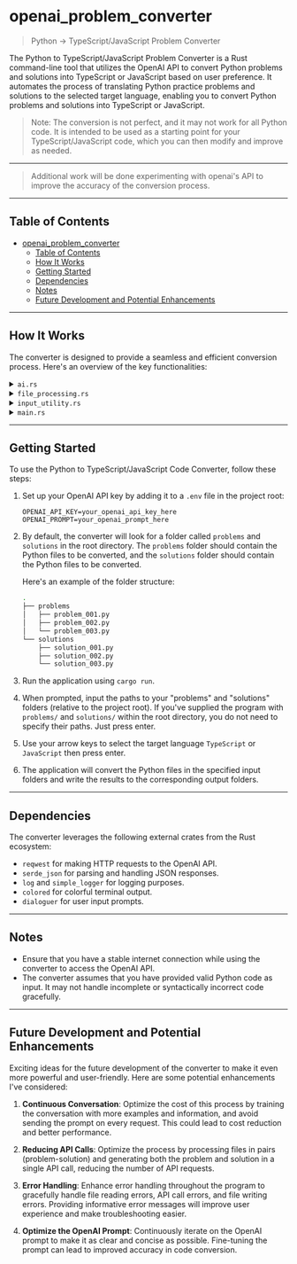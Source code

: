 # openai_problem_converter

> Python -> TypeScript/JavaScript Problem Converter

The Python to TypeScript/JavaScript Problem Converter is a Rust command-line tool that utilizes the OpenAI API to convert Python problems and solutions into TypeScript or JavaScript based on user preference. It automates the process of translating Python practice problems and solutions to the selected target language, enabling you to convert Python problems and solutions into TypeScript or JavaScript.

> Note: The conversion is not perfect, and it may not work for all Python code. It is intended to be used as a starting point for your TypeScript/JavaScript code, which you can then modify and improve as needed.

---

> Additional work will be done experimenting with openai's API to improve the accuracy of the conversion process.

---

## Table of Contents

- [openai\_problem\_converter](#openai_problem_converter)
  - [Table of Contents](#table-of-contents)
  - [How It Works](#how-it-works)
  - [Getting Started](#getting-started)
  - [Dependencies](#dependencies)
  - [Notes](#notes)
  - [Future Development and Potential Enhancements](#future-development-and-potential-enhancements)

---

## How It Works

The converter is designed to provide a seamless and efficient conversion process. Here's an overview of the key functionalities:

<details>
<summary><code>ai.rs</code></summary>

The `ai.rs` module contains a function `send_ai_request` responsible for making requests to the OpenAI API and converting Python code to TypeScript or JavaScript based on user choice. This function takes the following inputs:

- `python_code`: The Python code that needs to be converted.
- `target_language`: The desired target language, which can be either "TypeScript" or "JavaScript".

The function constructs a request to the OpenAI API with the provided parameters, including the `python_code` as the user input. The API response is processed to extract the converted code in the specified target language.

</details>

<details>
<summary><code>file_processing.rs</code></summary>

The `file_processing.rs` module contains functions related to file processing and conversion. It includes the following functions:

- `process_files`: This function is responsible for processing the files in the given input folder and converting Python code to the specified target language using the OpenAI API. It takes the following inputs:

  - `input_folder`: The path to the input folder containing Python files to be converted.
  - `output_folders`: A HashMap containing mappings of target languages ("TypeScript" or "JavaScript") to their respective output folders.
  - `prefix`: A prefix string used to identify the file index.
  - `target_language`: The desired target language, which can be either "TypeScript" or "JavaScript".

  The function reads the Python files from the input folder, converts each file using the `send_ai_request` function from the `ai.rs` module, and writes the converted code to the corresponding output folders based on the target language.

</details>

<details><summary><code>input_utility.rs</code></summary>

The `input_utility.rs` module provides utility functions for handling user input. It includes the following functions:

- `get_language_input`: This function prompts the user to select the target language ("TypeScript" or "JavaScript") and returns the selected language as a `TargetLanguage` enum variant.

- `get_user_choice`: This function prompts the user for a choice, with the option to provide a default value. It returns the user's choice as a string.

</details>

<details>
<summary><code>main.rs</code></summary>

The `main.rs` file serves as the entry point to the application. It uses the functionalities provided by the other modules to perform the Python to TypeScript/JavaScript code conversion. Here's how the application works:

- It prompts you to enter the paths to the "problems" and "solutions" folders, which contain the Python files to be converted.
- You then select the target language by choosing either "TypeScript" or "JavaScript".
- The application processes the Python files in the input folders, converts them to the chosen language using the `process_files` function from the `file_processing.rs` module, and writes the converted code to the output folders.

</details>

---

## Getting Started

To use the Python to TypeScript/JavaScript Code Converter, follow these steps:

1. Set up your OpenAI API key by adding it to a `.env` file in the project root:

   ```dotenv
   OPENAI_API_KEY=your_openai_api_key_here
   OPENAI_PROMPT=your_openai_prompt_here
   ```

2. By default, the converter will look for a folder called `problems` and `solutions` in the root directory. The `problems` folder should contain the Python files to be converted, and the `solutions` folder should contain the Python files to be converted.

   Here's an example of the folder structure:

   ```bash
   .
   ├── problems
   │   ├── problem_001.py
   │   ├── problem_002.py
   │   └── problem_003.py
   └── solutions
       ├── solution_001.py
       ├── solution_002.py
       └── solution_003.py
   ```

3. Run the application using `cargo run`.

4. When prompted, input the paths to your "problems" and "solutions" folders (relative to the project root). If you've supplied the program with `problems/` and `solutions/` within the root directory, you do not need to specify their paths. Just press enter.

5. Use your arrow keys to select the target language `TypeScript` or `JavaScript` then press enter.

6. The application will convert the Python files in the specified input folders and write the results to the corresponding output folders.

---

## Dependencies

The converter leverages the following external crates from the Rust ecosystem:

- `reqwest` for making HTTP requests to the OpenAI API.
- `serde_json` for parsing and handling JSON responses.
- `log` and `simple_logger` for logging purposes.
- `colored` for colorful terminal output.
- `dialoguer` for user input prompts.

---

## Notes

- Ensure that you have a stable internet connection while using the converter to access the OpenAI API.
- The converter assumes that you have provided valid Python code as input. It may not handle incomplete or syntactically incorrect code gracefully.

---

## Future Development and Potential Enhancements

Exciting ideas for the future development of the converter to make it even more powerful and user-friendly. Here are some potential enhancements I've considered:

1. **Continuous Conversation**: Optimize the cost of this process by training the conversation with more examples and information, and avoid sending the prompt on every request. This could lead to cost reduction and better performance.

2. **Reducing API Calls**: Optimize the process by processing files in pairs (problem-solution) and generating both the problem and solution in a single API call, reducing the number of API requests.

3. **Error Handling**: Enhance error handling throughout the program to gracefully handle file reading errors, API call errors, and file writing errors. Providing informative error messages will improve user experience and make troubleshooting easier.

4. **Optimize the OpenAI Prompt**: Continuously iterate on the OpenAI prompt to make it as clear and concise as possible. Fine-tuning the prompt can lead to improved accuracy in code conversion.
